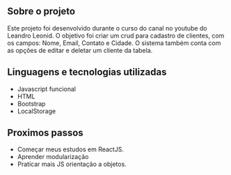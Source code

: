 ## Sobre o projeto
Este projeto foi desenvolvido durante o curso do canal no youtube do Leandro Leonid.
O objetivo foi criar um crud para cadastro de clientes, com os campos: Nome, Email, Contato e Cidade. O sistema também conta com as opções de editar e deletar um cliente da tabela.

## Linguagens e tecnologias utilizadas
* Javascript funcional
* HTML
* Bootstrap
* LocalStorage


## Proximos passos
* Começar meus estudos em ReactJS.
* Aprender modularização
* Praticar mais JS orientação a objetos.
